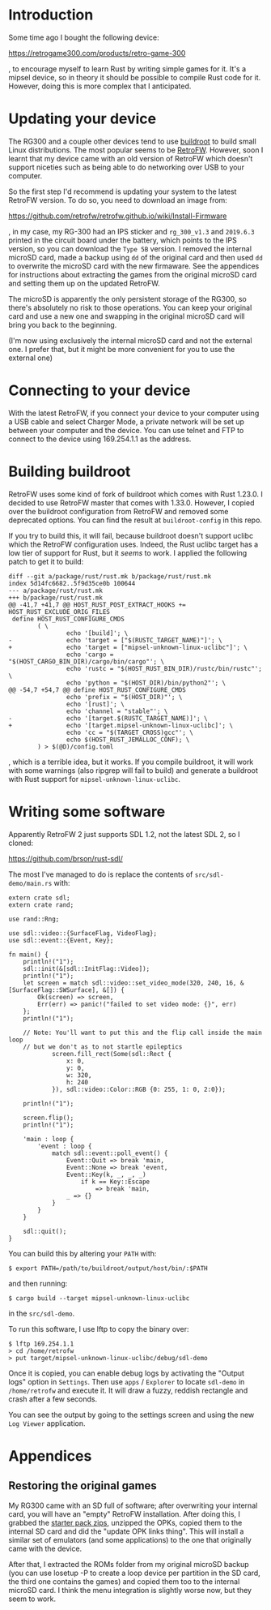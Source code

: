 # Introduction

Some time ago I bought the following device:

https://retrogame300.com/products/retro-game-300

, to encourage myself to learn Rust by writing simple games for it. It's a mipsel device, so in theory it should be possible to compile Rust code for it. However, doing this is more complex that I anticipated.

# Updating your device

The RG300 and a couple other devices tend to use [buildroot](https://buildroot.org/) to build small Linux distributions. The most popular seems to be [RetroFW](https://retrofw.github.io/). However, soon I learnt that my device came with an old version of RetroFW which doesn't support niceties such as being able to do networking over USB to your computer.

So the first step I'd recommend is updating your system to the latest RetroFW version. To do so, you need to download an image from:

https://github.com/retrofw/retrofw.github.io/wiki/Install-Firmware

, in my case, my RG-300 had an IPS sticker and `rg_300_v1.3` and  `2019.6.3` printed in the circuit board under the battery, which points to the IPS version, so you can download the `Type 5B` version. I removed the internal microSD card, made a backup using `dd` of the original card and then used `dd` to overwrite the microSD card with the new firmaware. See the appendices for instructions about extracting the games from the original microSD card and setting them up on the updated RetroFW.

The microSD is apparently the only persistent storage of the RG300, so there's absolutely no risk to those operations. You can keep your original card and use a new one and swapping in the original microSD card will bring you back to the beginning.

(I'm now using exclusively the internal microSD card and not the external one. I prefer that, but it might be more convenient for you to use the external one)

# Connecting to your device

With the latest RetroFW, if you connect your device to your computer using a USB cable and select Charger Mode, a private network will be set up between your computer and the device. You can use telnet and FTP to connect to the device using 169.254.1.1 as the address.

# Building buildroot

RetroFW uses some kind of fork of buildroot which comes with Rust 1.23.0. I decided to use RetroFW master that comes with 1.33.0. However, I copied over the buildroot configuration from RetroFW and removed some deprecated options. You can find the result at `buildroot-config` in this repo.

If you try to build this, it will fail, because buildroot doesn't support uclibc which the RetroFW configuration uses. Indeed, the Rust uclibc target has a low tier of support for Rust, but it *seems* to work. I applied the following patch to get it to build:

```
diff --git a/package/rust/rust.mk b/package/rust/rust.mk
index 5d14fc6682..5f9d35ce0b 100644
--- a/package/rust/rust.mk
+++ b/package/rust/rust.mk
@@ -41,7 +41,7 @@ HOST_RUST_POST_EXTRACT_HOOKS += HOST_RUST_EXCLUDE_ORIG_FILES
 define HOST_RUST_CONFIGURE_CMDS
        ( \
                echo '[build]'; \
-               echo 'target = ["$(RUSTC_TARGET_NAME)"]'; \
+               echo 'target = ["mipsel-unknown-linux-uclibc"]'; \
                echo 'cargo = "$(HOST_CARGO_BIN_DIR)/cargo/bin/cargo"'; \
                echo 'rustc = "$(HOST_RUST_BIN_DIR)/rustc/bin/rustc"'; \
                echo 'python = "$(HOST_DIR)/bin/python2"'; \
@@ -54,7 +54,7 @@ define HOST_RUST_CONFIGURE_CMDS
                echo 'prefix = "$(HOST_DIR)"'; \
                echo '[rust]'; \
                echo 'channel = "stable"'; \
-               echo '[target.$(RUSTC_TARGET_NAME)]'; \
+               echo '[target.mipsel-unknown-linux-uclibc]'; \
                echo 'cc = "$(TARGET_CROSS)gcc"'; \
                echo $(HOST_RUST_JEMALLOC_CONF); \
        ) > $(@D)/config.toml
```

, which is a terrible idea, but it works. If you compile buildroot, it will work with some warnings (also ripgrep will fail to build) and generate a buildroot with Rust support for `mipsel-unknown-linux-uclibc`.

# Writing some software

Apparently RetroFW 2 just supports SDL 1.2, not the latest SDL 2, so I cloned:

https://github.com/brson/rust-sdl/

The most I've managed to do is replace the contents of `src/sdl-demo/main.rs` with:

```
extern crate sdl;
extern crate rand;

use rand::Rng;

use sdl::video::{SurfaceFlag, VideoFlag};
use sdl::event::{Event, Key};

fn main() {
    println!("1");
    sdl::init(&[sdl::InitFlag::Video]);
    println!("1");
    let screen = match sdl::video::set_video_mode(320, 240, 16, &[SurfaceFlag::SWSurface], &[]) {
        Ok(screen) => screen,
        Err(err) => panic!("failed to set video mode: {}", err)
    };
    println!("1");

    // Note: You'll want to put this and the flip call inside the main loop
    // but we don't as to not startle epileptics
            screen.fill_rect(Some(sdl::Rect {
                x: 0,
                y: 0,
                w: 320,
                h: 240
            }), sdl::video::Color::RGB {0: 255, 1: 0, 2:0});

    println!("1");

    screen.flip();
    println!("1");

    'main : loop {
        'event : loop {
            match sdl::event::poll_event() {
                Event::Quit => break 'main,
                Event::None => break 'event,
                Event::Key(k, _, _, _)
                    if k == Key::Escape
                        => break 'main,
                _ => {}
            }
        }
    }

    sdl::quit();
}
```

You can build this by altering your `PATH` with:

```
$ export PATH=/path/to/buildroot/output/host/bin/:$PATH
```

and then running:

```
$ cargo build --target mipsel-unknown-linux-uclibc
```

in the `src/sdl-demo`.

To run this software, I use lftp to copy the binary over:

```
$ lftp 169.254.1.1
> cd /home/retrofw
> put target/mipsel-unknown-linux-uclibc/debug/sdl-demo
```

Once it is copied, you can enable debug logs by activating the "Output logs" option in `Settings`. Then use `apps` / `Explorer` to locate `sdl-demo` in `/home/retrofw` and execute it. It will draw a fuzzy, reddish rectangle and crash after a few seconds.

You can see the output by going to the settings screen and using the new `Log Viewer` application.

# Appendices

## Restoring the original games

My RG300 came with an SD full of software; after overwriting your internal card, you will have an "empty" RetroFW installation. After doing this, I grabbed the [starter pack zips](https://github.com/retrofw/retrofw.github.io/releases/tag/StarterPack2.0), unzipped the OPKs, copied them to the internal SD card and did the "update OPK links thing". This will install a similar set of emulators (and some applications) to the one that originally came with the device.

After that, I extracted the ROMs folder from my original microSD backup (you can use losetup -P to create a loop device per partition in the SD card, the third one contains the games) and copied them too to the internal microSD card. I think the menu integration is slightly worse now, but they seem to work.
